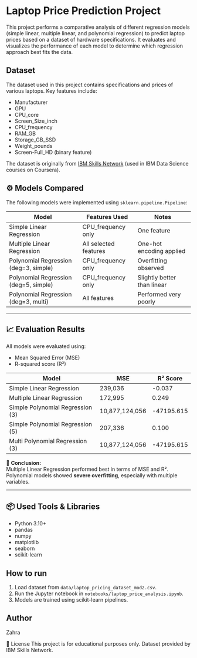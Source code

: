 # Laptop Price Prediction Project

This project performs a comparative analysis of different regression models (simple linear, multiple linear, and polynomial regression) to predict laptop prices based on a dataset of hardware specifications. It evaluates and visualizes the performance of each model to determine which regression approach best fits the data.



## Dataset

The dataset used in this project contains specifications and prices of various laptops. Key features include:

- Manufacturer
- GPU
- CPU_core
- Screen_Size_inch
- CPU_frequency
- RAM_GB
- Storage_GB_SSD
- Weight_pounds
- Screen-Full_HD (binary feature)

The dataset is originally from [IBM Skills Network](https://coursera.org/projects/data-analysis-python) (used in IBM Data Science courses on Coursera).
## ⚙️ Models Compared

The following models were implemented using `sklearn.pipeline.Pipeline`:

| Model                                  | Features Used       | Notes                      |
|---------------------------------------|----------------------|----------------------------|
| Simple Linear Regression              | CPU_frequency only   | One feature                |
| Multiple Linear Regression            | All selected features| One-hot encoding applied   |
| Polynomial Regression (deg=3, simple) | CPU_frequency only   | Overfitting observed       |
| Polynomial Regression (deg=5, simple) | CPU_frequency only   | Slightly better than linear|
| Polynomial Regression (deg=3, multi)  | All features         | Performed very poorly      |

---

## 📈 Evaluation Results

All models were evaluated using:

- Mean Squared Error (MSE)
- R-squared score (R²)

| Model                            | MSE         | R² Score     |
|----------------------------------|-------------|--------------|
| Simple Linear Regression         | 239,036     | -0.037       |
| Multiple Linear Regression       | 172,995     | 0.249        |
| Simple Polynomial Regression (3) | 10,877,124,056 | -47195.615 |
| Simple Polynomial Regression (5) | 207,336     | 0.100        |
| Multi Polynomial Regression (3)  | 10,877,124,056 | -47195.615 |

📌 **Conclusion:**  
Multiple Linear Regression performed best in terms of MSE and R².  
Polynomial models showed **severe overfitting**, especially with multiple variables.

---

## 📦 Used Tools & Libraries

- Python 3.10+
- pandas
- numpy
- matplotlib
- seaborn
- scikit-learn

## How to run

1. Load dataset from `data/laptop_pricing_dataset_mod2.csv`.
2. Run the Jupyter notebook in `notebooks/laptop_price_analysis.ipynb`.
3. Models are trained using scikit-learn pipelines.

## Author

Zahra

🔖 License
This project is for educational purposes only. Dataset provided by IBM Skills Network.